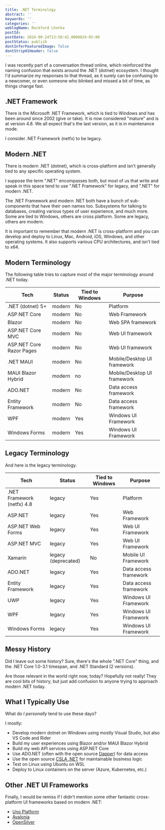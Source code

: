 ```yaml
---
title: .NET Terminology
abstract: ''
keywords: ''
categories: ''
weblogName: Rockford Lhotka
postId: 
postDate: 2024-09-24T13:50:42.0008829-05:00
postStatus: publish
dontInferFeaturedImage: false
dontStripH1Header: false
---
```

I was recently part of a conversation thread online, which reinforced the naming confusion that exists around the .NET (dotnet) ecosystem. I thought I'd summarize my responses to that thread, as it surely can be confusing to a newcomer, or even someone who blinked and missed a bit of time, as things change fast.

## .NET Framework

There is the Microsoft .NET Framework, which is tied to Windows and has been around since 2002 (give or take). It is now considered "mature" and is at version 4.8. We all expect that's the last version, as it is in maintenance mode.

I consider .NET Framework (netfx) to be legacy.

## Modern .NET

There is modern .NET (dotnet), which is cross-platform and isn't generally tied to any specific operating system.

I suppose the term ".NET" encompasses both, but most of us that write and speak in this space tend to use ".NET Framework" for legacy, and ".NET" for modern .NET.

The .NET Framework and modern .NET both have a bunch of sub-components that have their own names too. Subsystems for talking to databases, creating various types of user experience, and much more. Some are tied to Windows, others are cross platform. Some are legacy, others are modern.

It is important to remember that modern .NET is cross-platform and you can develop and deploy to Linux, Mac, Android, iOS, Windows, and other operating systems. It also supports various CPU architectures, and isn't tied to x64.

## Modern Terminology

The following table tries to capture most of the major terminology around .NET today.

| Tech | Status | Tied to Windows | Purpose |
| --- | --- | --- | --- |
| .NET (dotnet) 5+ | modern | No | Platform |
| ASP.NET Core | modern | No | Web Framework |
| Blazor | modern | No | Web SPA framework |
| ASP.NET Core MVC | modern | No | Web UI framework |
| ASP.NET Core Razor Pages | modern | No | Web UI framework |
| .NET MAUI | modern | No | Mobile/Desktop UI framework |
| MAUI Blazor Hybrid | modern | no | Mobile/Desktop UI framework |
| ADO.NET | modern | No | Data access framework |
| Entity Framework | modern | No | Data access framework |
| WPF | modern | Yes | Windows UI Framework |
| Windows Forms | modern | Yes | Windows UI Framework |

## Legacy Terminology

And here is the legacy terminology.

| Tech | Status | Tied to Windows | Purpose |
| --- | --- | --- | --- |
| .NET Framework (netfx) 4.8 | legacy | Yes | Platform |
| ASP.NET | legacy | Yes | Web Framework |
| ASP.NET Web Forms | legacy | Yes | Web UI Framework |
| ASP.NET MVC | legacy | Yes | Web UI Framework |
| Xamarin | legacy (deprecated) | No | Mobile UI Framework |
| ADO.NET | legacy | Yes | Data access framework |
| Entity Framework | legacy | Yes | Data access framework |
| UWP | legacy | Yes | Windows UI Framework |
| WPF | legacy | Yes | Windows UI Framework |
| Windows Forms | legacy | Yes | Windows UI Framework |

## Messy History

Did I leave out some history? Sure, there's the whole ".NET Core" thing, and the .NET Core 1.0-3.1 timespan, and .NET Standard (2 versions).

Are those relevant in the world right now, today? Hopefully not really! They are cool bits of history, but just add confusion to anyone trying to approach modern .NET today.

## What I Typically Use

What do _I personally_ tend to use these days?

I mostly:

* Develop modern dotnet on Windows using mostly Visual Studio, but also VS Code and Rider 
* Build my user experiences using Blazor and/or MAUI Blazor Hybrid
* Build my web API services using ASP.NET Core
* Use ADO.NET (often with the open source [Dapper](https://github.com/DapperLib/Dapper)) for data access
* Use the open source [CSLA .NET](https://cslanet.com) for maintainable business logic
* Test on Linux using Ubuntu on WSL
* Deploy to Linux containers on the server (Azure, Kubernetes, etc.)

## Other .NET UI Frameworks

Finally, I would be remiss if I didn't mention some other fantastic cross-platform UI frameworks based on modern .NET:

* [Uno Platform](https://platform.uno)
* [Avalonia](https://avaloniaui.net/)
* [OpenSilver](https://opensilver.net/)
